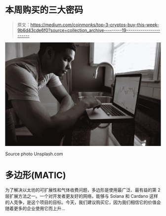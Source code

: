 # 本周购买的三大密码

> 原文：<https://medium.com/coinmonks/top-3-cryptos-buy-this-week-9b6d43cde6f0?source=collection_archive---------19----------------------->

![](img/03cbc8c91c98ad7b80b1316bd8ca4b85.png)

Source photo Unsplash.com

# 多边形(MATIC)

为了解决以太坊的可扩展性和气体收费问题，多边形是使用最广泛、最有益的第 2 层扩展方法之一。一个对开发者更友好的网络，能够与 Solana 和 Cardano 这样的人竞争，是这个项目的目标。今天，我们建议购买它，因为我们相信它的价值会随着更多的企业使用它而上升…